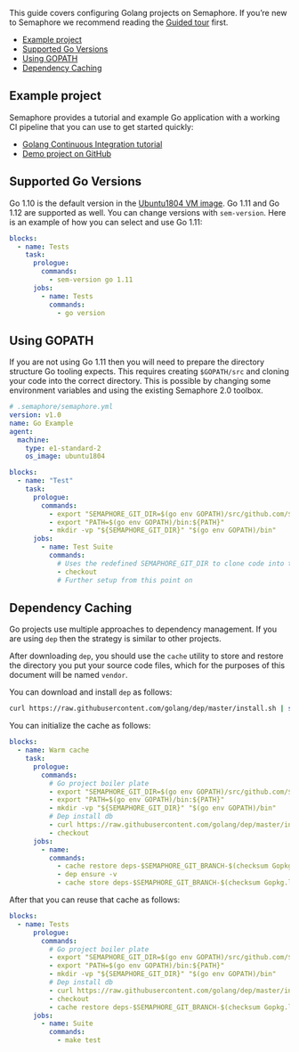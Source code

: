 This guide covers configuring Golang projects on Semaphore.
If you’re new to Semaphore we recommend reading the
[Guided tour](https://docs.semaphoreci.com/article/77-getting-started) first.

- [Example project](#example-project)
- [Supported Go Versions](#supported-go-versions)
- [Using GOPATH](#using-gopath)
- [Dependency Caching](#dependency-caching)

## Example project

Semaphore provides a tutorial and example Go application with a working
CI pipeline that you can use to get started quickly:

- [Golang Continuous Integration tutorial][go-tutorial]
- [Demo project on GitHub][go-demo-project]

## Supported Go Versions

Go 1.10 is the default version in the [Ubuntu1804 VM image][ubuntu1804].  Go
1.11 and Go 1.12 are supported as well. You can change versions with
`sem-version`. Here is an example of how you can select and use Go 1.11:

``` yaml
blocks:
  - name: Tests
    task:
      prologue:
        commands:
          - sem-version go 1.11
      jobs:
        - name: Tests
          commands:
            - go version
```

## Using GOPATH

If you are not using Go 1.11 then you will need to prepare the directory
structure Go tooling expects. This requires creating `$GOPATH/src` and
cloning your code into the correct directory. This is possible by changing some
environment variables and using the existing Semaphore 2.0 toolbox.

``` yaml
# .semaphore/semaphore.yml
version: v1.0
name: Go Example
agent:
  machine:
    type: e1-standard-2
    os_image: ubuntu1804

blocks:
  - name: "Test"
    task:
      prologue:
        commands:
          - export "SEMAPHORE_GIT_DIR=$(go env GOPATH)/src/github.com/${SEMAPHORE_PROJECT_NAME}"
          - export "PATH=$(go env GOPATH)/bin:${PATH}"
          - mkdir -vp "${SEMAPHORE_GIT_DIR}" "$(go env GOPATH)/bin"
      jobs:
        - name: Test Suite
          commands:
            # Uses the redefined SEMAPHORE_GIT_DIR to clone code into the correct directory
            - checkout
            # Further setup from this point on
```

## Dependency Caching

Go projects use multiple approaches to dependency management. If you are using
`dep` then the strategy is similar to other projects.

After downloading `dep`, you should use the `cache` utility to store and
restore the directory you put your source code files, which for the purposes
of this document will be named `vendor`.

You can download and install `dep` as follows:

``` bash
curl https://raw.githubusercontent.com/golang/dep/master/install.sh | sh
```

You can initialize the cache as follows:

``` yaml
blocks:
  - name: Warm cache
    task:
      prologue:
        commands:
          # Go project boiler plate
          - export "SEMAPHORE_GIT_DIR=$(go env GOPATH)/src/github.com/${SEMAPHORE_PROJECT_NAME}"
          - export "PATH=$(go env GOPATH)/bin:${PATH}"
          - mkdir -vp "${SEMAPHORE_GIT_DIR}" "$(go env GOPATH)/bin"
          # Dep install db
          - curl https://raw.githubusercontent.com/golang/dep/master/install.sh | sh
          - checkout
      jobs:
        - name:
          commands:
            - cache restore deps-$SEMAPHORE_GIT_BRANCH-$(checksum Gopkg.lock),deps-$SEMAPHORE_GIT_BRANCH,deps-master
            - dep ensure -v
            - cache store deps-$SEMAPHORE_GIT_BRANCH-$(checksum Gopkg.lock) vendor
```

After that you can reuse that cache as follows:

``` yaml
blocks:
  - name: Tests
      prologue:
        commands:
          # Go project boiler plate
          - export "SEMAPHORE_GIT_DIR=$(go env GOPATH)/src/github.com/${SEMAPHORE_PROJECT_NAME}"
          - export "PATH=$(go env GOPATH)/bin:${PATH}"
          - mkdir -vp "${SEMAPHORE_GIT_DIR}" "$(go env GOPATH)/bin"
          # Dep install db
          - curl https://raw.githubusercontent.com/golang/dep/master/install.sh | sh
          - checkout
          - cache restore deps-$SEMAPHORE_GIT_BRANCH-$(checksum Gopkg.lock),deps-$SEMAPHORE_GIT_BRANCH,deps-master
      jobs:
        - name: Suite
          commands:
            - make test
```

[ubuntu1804]: https://docs.semaphoreci.com/article/32-ubuntu-1804-image
[go-tutorial]: https://docs.semaphoreci.com/article/115-golang-continuous-integration
[go-demo-project]: https://github.com/semaphoreci-demos/semaphore-demo-go
